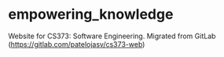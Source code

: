 # empowering_knowledge
Website for CS373: Software Engineering. Migrated from GitLab (https://gitlab.com/patelojasv/cs373-web)
